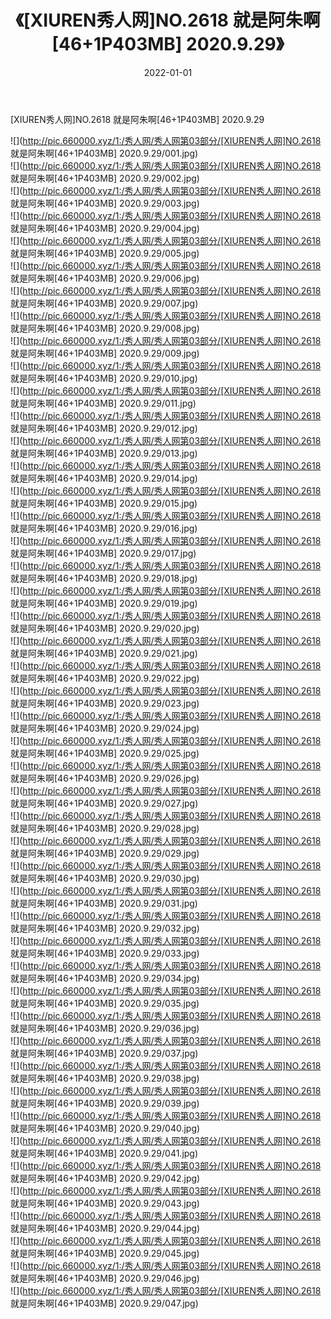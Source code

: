 ﻿---
layout: post
title:  《[XIUREN秀人网]NO.2618 就是阿朱啊[46+1P403MB] 2020.9.29》
date:   2022-01-01
img: http://pic.660000.xyz/1:/秀人网/秀人网第03部分/[XIUREN秀人网]NO.2618 就是阿朱啊[46+1P403MB] 2020.9.29/000.jpg
categories: [美女, 清纯, 唯美]
---

[XIUREN秀人网]NO.2618 就是阿朱啊[46+1P403MB] 2020.9.29

 ![](http://pic.660000.xyz/1:/秀人网/秀人网第03部分/[XIUREN秀人网]NO.2618 就是阿朱啊[46+1P403MB] 2020.9.29/001.jpg) <br>![](http://pic.660000.xyz/1:/秀人网/秀人网第03部分/[XIUREN秀人网]NO.2618 就是阿朱啊[46+1P403MB] 2020.9.29/002.jpg) <br>![](http://pic.660000.xyz/1:/秀人网/秀人网第03部分/[XIUREN秀人网]NO.2618 就是阿朱啊[46+1P403MB] 2020.9.29/003.jpg) <br>![](http://pic.660000.xyz/1:/秀人网/秀人网第03部分/[XIUREN秀人网]NO.2618 就是阿朱啊[46+1P403MB] 2020.9.29/004.jpg) <br>![](http://pic.660000.xyz/1:/秀人网/秀人网第03部分/[XIUREN秀人网]NO.2618 就是阿朱啊[46+1P403MB] 2020.9.29/005.jpg) <br>![](http://pic.660000.xyz/1:/秀人网/秀人网第03部分/[XIUREN秀人网]NO.2618 就是阿朱啊[46+1P403MB] 2020.9.29/006.jpg) <br>![](http://pic.660000.xyz/1:/秀人网/秀人网第03部分/[XIUREN秀人网]NO.2618 就是阿朱啊[46+1P403MB] 2020.9.29/007.jpg) <br>![](http://pic.660000.xyz/1:/秀人网/秀人网第03部分/[XIUREN秀人网]NO.2618 就是阿朱啊[46+1P403MB] 2020.9.29/008.jpg) <br>![](http://pic.660000.xyz/1:/秀人网/秀人网第03部分/[XIUREN秀人网]NO.2618 就是阿朱啊[46+1P403MB] 2020.9.29/009.jpg) <br>![](http://pic.660000.xyz/1:/秀人网/秀人网第03部分/[XIUREN秀人网]NO.2618 就是阿朱啊[46+1P403MB] 2020.9.29/010.jpg) <br>![](http://pic.660000.xyz/1:/秀人网/秀人网第03部分/[XIUREN秀人网]NO.2618 就是阿朱啊[46+1P403MB] 2020.9.29/011.jpg) <br>![](http://pic.660000.xyz/1:/秀人网/秀人网第03部分/[XIUREN秀人网]NO.2618 就是阿朱啊[46+1P403MB] 2020.9.29/012.jpg) <br>![](http://pic.660000.xyz/1:/秀人网/秀人网第03部分/[XIUREN秀人网]NO.2618 就是阿朱啊[46+1P403MB] 2020.9.29/013.jpg) <br>![](http://pic.660000.xyz/1:/秀人网/秀人网第03部分/[XIUREN秀人网]NO.2618 就是阿朱啊[46+1P403MB] 2020.9.29/014.jpg) <br>![](http://pic.660000.xyz/1:/秀人网/秀人网第03部分/[XIUREN秀人网]NO.2618 就是阿朱啊[46+1P403MB] 2020.9.29/015.jpg) <br>![](http://pic.660000.xyz/1:/秀人网/秀人网第03部分/[XIUREN秀人网]NO.2618 就是阿朱啊[46+1P403MB] 2020.9.29/016.jpg) <br>![](http://pic.660000.xyz/1:/秀人网/秀人网第03部分/[XIUREN秀人网]NO.2618 就是阿朱啊[46+1P403MB] 2020.9.29/017.jpg) <br>![](http://pic.660000.xyz/1:/秀人网/秀人网第03部分/[XIUREN秀人网]NO.2618 就是阿朱啊[46+1P403MB] 2020.9.29/018.jpg) <br>![](http://pic.660000.xyz/1:/秀人网/秀人网第03部分/[XIUREN秀人网]NO.2618 就是阿朱啊[46+1P403MB] 2020.9.29/019.jpg) <br>![](http://pic.660000.xyz/1:/秀人网/秀人网第03部分/[XIUREN秀人网]NO.2618 就是阿朱啊[46+1P403MB] 2020.9.29/020.jpg) <br>![](http://pic.660000.xyz/1:/秀人网/秀人网第03部分/[XIUREN秀人网]NO.2618 就是阿朱啊[46+1P403MB] 2020.9.29/021.jpg) <br>![](http://pic.660000.xyz/1:/秀人网/秀人网第03部分/[XIUREN秀人网]NO.2618 就是阿朱啊[46+1P403MB] 2020.9.29/022.jpg) <br>![](http://pic.660000.xyz/1:/秀人网/秀人网第03部分/[XIUREN秀人网]NO.2618 就是阿朱啊[46+1P403MB] 2020.9.29/023.jpg) <br>![](http://pic.660000.xyz/1:/秀人网/秀人网第03部分/[XIUREN秀人网]NO.2618 就是阿朱啊[46+1P403MB] 2020.9.29/024.jpg) <br>![](http://pic.660000.xyz/1:/秀人网/秀人网第03部分/[XIUREN秀人网]NO.2618 就是阿朱啊[46+1P403MB] 2020.9.29/025.jpg) <br>![](http://pic.660000.xyz/1:/秀人网/秀人网第03部分/[XIUREN秀人网]NO.2618 就是阿朱啊[46+1P403MB] 2020.9.29/026.jpg) <br>![](http://pic.660000.xyz/1:/秀人网/秀人网第03部分/[XIUREN秀人网]NO.2618 就是阿朱啊[46+1P403MB] 2020.9.29/027.jpg) <br>![](http://pic.660000.xyz/1:/秀人网/秀人网第03部分/[XIUREN秀人网]NO.2618 就是阿朱啊[46+1P403MB] 2020.9.29/028.jpg) <br>![](http://pic.660000.xyz/1:/秀人网/秀人网第03部分/[XIUREN秀人网]NO.2618 就是阿朱啊[46+1P403MB] 2020.9.29/029.jpg) <br>![](http://pic.660000.xyz/1:/秀人网/秀人网第03部分/[XIUREN秀人网]NO.2618 就是阿朱啊[46+1P403MB] 2020.9.29/030.jpg) <br>![](http://pic.660000.xyz/1:/秀人网/秀人网第03部分/[XIUREN秀人网]NO.2618 就是阿朱啊[46+1P403MB] 2020.9.29/031.jpg) <br>![](http://pic.660000.xyz/1:/秀人网/秀人网第03部分/[XIUREN秀人网]NO.2618 就是阿朱啊[46+1P403MB] 2020.9.29/032.jpg) <br>![](http://pic.660000.xyz/1:/秀人网/秀人网第03部分/[XIUREN秀人网]NO.2618 就是阿朱啊[46+1P403MB] 2020.9.29/033.jpg) <br>![](http://pic.660000.xyz/1:/秀人网/秀人网第03部分/[XIUREN秀人网]NO.2618 就是阿朱啊[46+1P403MB] 2020.9.29/034.jpg) <br>![](http://pic.660000.xyz/1:/秀人网/秀人网第03部分/[XIUREN秀人网]NO.2618 就是阿朱啊[46+1P403MB] 2020.9.29/035.jpg) <br>![](http://pic.660000.xyz/1:/秀人网/秀人网第03部分/[XIUREN秀人网]NO.2618 就是阿朱啊[46+1P403MB] 2020.9.29/036.jpg) <br>![](http://pic.660000.xyz/1:/秀人网/秀人网第03部分/[XIUREN秀人网]NO.2618 就是阿朱啊[46+1P403MB] 2020.9.29/037.jpg) <br>![](http://pic.660000.xyz/1:/秀人网/秀人网第03部分/[XIUREN秀人网]NO.2618 就是阿朱啊[46+1P403MB] 2020.9.29/038.jpg) <br>![](http://pic.660000.xyz/1:/秀人网/秀人网第03部分/[XIUREN秀人网]NO.2618 就是阿朱啊[46+1P403MB] 2020.9.29/039.jpg) <br>![](http://pic.660000.xyz/1:/秀人网/秀人网第03部分/[XIUREN秀人网]NO.2618 就是阿朱啊[46+1P403MB] 2020.9.29/040.jpg) <br>![](http://pic.660000.xyz/1:/秀人网/秀人网第03部分/[XIUREN秀人网]NO.2618 就是阿朱啊[46+1P403MB] 2020.9.29/041.jpg) <br>![](http://pic.660000.xyz/1:/秀人网/秀人网第03部分/[XIUREN秀人网]NO.2618 就是阿朱啊[46+1P403MB] 2020.9.29/042.jpg) <br>![](http://pic.660000.xyz/1:/秀人网/秀人网第03部分/[XIUREN秀人网]NO.2618 就是阿朱啊[46+1P403MB] 2020.9.29/043.jpg) <br>![](http://pic.660000.xyz/1:/秀人网/秀人网第03部分/[XIUREN秀人网]NO.2618 就是阿朱啊[46+1P403MB] 2020.9.29/044.jpg) <br>![](http://pic.660000.xyz/1:/秀人网/秀人网第03部分/[XIUREN秀人网]NO.2618 就是阿朱啊[46+1P403MB] 2020.9.29/045.jpg) <br>![](http://pic.660000.xyz/1:/秀人网/秀人网第03部分/[XIUREN秀人网]NO.2618 就是阿朱啊[46+1P403MB] 2020.9.29/046.jpg) <br>![](http://pic.660000.xyz/1:/秀人网/秀人网第03部分/[XIUREN秀人网]NO.2618 就是阿朱啊[46+1P403MB] 2020.9.29/047.jpg) <br>